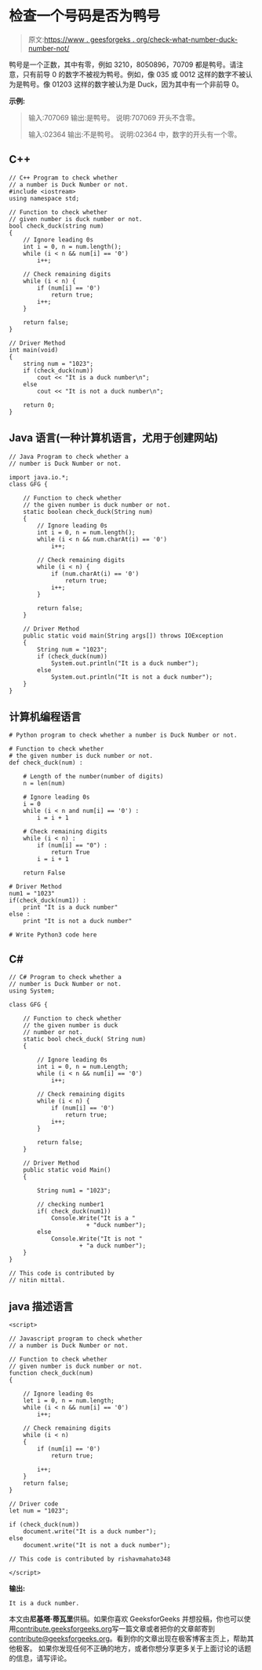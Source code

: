 # 检查一个号码是否为鸭号

> 原文:[https://www . geesforgeks . org/check-what-number-duck-number-not/](https://www.geeksforgeeks.org/check-whether-number-duck-number-not/)

鸭号是一个正数，其中有零，例如 3210，8050896，70709 都是鸭号。请注意，只有前导 0 的数字不被视为鸭号。例如，像 035 或 0012 这样的数字不被认为是鸭号。像 01203 这样的数字被认为是 Duck，因为其中有一个非前导 0。

**示例:**

> 输入:707069
> 输出:是鸭号。
> 说明:707069 开头不含零。
> 
> 输入:02364
> 输出:不是鸭号。
> 说明:02364 中，数字的开头有一个零。

## C++

```
// C++ Program to check whether
// a number is Duck Number or not.
#include <iostream>
using namespace std;

// Function to check whether
// given number is duck number or not.
bool check_duck(string num)
{
    // Ignore leading 0s
    int i = 0, n = num.length();
    while (i < n && num[i] == '0')
        i++;

    // Check remaining digits
    while (i < n) {
        if (num[i] == '0')
            return true;
        i++;
    }

    return false;
}

// Driver Method
int main(void)
{
    string num = "1023";
    if (check_duck(num))
        cout << "It is a duck number\n";
    else
        cout << "It is not a duck number\n";

    return 0;
}
```

## Java 语言(一种计算机语言，尤用于创建网站)

```
// Java Program to check whether a
// number is Duck Number or not.

import java.io.*;
class GFG {

    // Function to check whether
    // the given number is duck number or not.
    static boolean check_duck(String num)
    {
        // Ignore leading 0s
        int i = 0, n = num.length();
        while (i < n && num.charAt(i) == '0')
            i++;

        // Check remaining digits
        while (i < n) {
            if (num.charAt(i) == '0')
                return true;
            i++;
        }

        return false;
    }

    // Driver Method
    public static void main(String args[]) throws IOException
    {
        String num = "1023";
        if (check_duck(num))
            System.out.println("It is a duck number");
        else
            System.out.println("It is not a duck number");
    }
}
```

## 计算机编程语言

```
# Python program to check whether a number is Duck Number or not.

# Function to check whether
# the given number is duck number or not.
def check_duck(num) :

    # Length of the number(number of digits)
    n = len(num)

    # Ignore leading 0s
    i = 0
    while (i < n and num[i] == '0') :
        i = i + 1

    # Check remaining digits
    while (i < n) :
        if (num[i] == "0") :
            return True
        i = i + 1

    return False

# Driver Method
num1 = "1023"
if(check_duck(num1)) :
    print "It is a duck number"
else :
    print "It is not a duck number"

# Write Python3 code here
```

## C#

```
// C# Program to check whether a
// number is Duck Number or not.
using System;

class GFG {

    // Function to check whether
    // the given number is duck
    // number or not.
    static bool check_duck( String num)
    {

        // Ignore leading 0s
        int i = 0, n = num.Length;
        while (i < n && num[i] == '0')
            i++;

        // Check remaining digits
        while (i < n) {
            if (num[i] == '0')
                return true;
            i++;
        }

        return false;
    }

    // Driver Method
    public static void Main()
    {

        String num1 = "1023";

        // checking number1
        if( check_duck(num1))
            Console.Write("It is a "
                      + "duck number");
        else
            Console.Write("It is not "
                    + "a duck number");
    }
}

// This code is contributed by
// nitin mittal.
```

## java 描述语言

```
<script>

// Javascript program to check whether
// a number is Duck Number or not.

// Function to check whether
// given number is duck number or not.
function check_duck(num)
{

    // Ignore leading 0s
    let i = 0, n = num.length;
    while (i < n && num[i] == '0')
        i++;

    // Check remaining digits
    while (i < n)
    {
        if (num[i] == '0')
            return true;

        i++;
    }
    return false;
}

// Driver code
let num = "1023";

if (check_duck(num))
    document.write("It is a duck number");
else
    document.write("It is not a duck number");

// This code is contributed by rishavmahato348

</script>
```

**输出:**

```
It is a duck number.
```

本文由**尼基塔·蒂瓦里**供稿。如果你喜欢 GeeksforGeeks 并想投稿，你也可以使用[contribute.geeksforgeeks.org](http://www.contribute.geeksforgeeks.org)写一篇文章或者把你的文章邮寄到 contribute@geeksforgeeks.org。看到你的文章出现在极客博客主页上，帮助其他极客。
如果你发现任何不正确的地方，或者你想分享更多关于上面讨论的话题的信息，请写评论。
